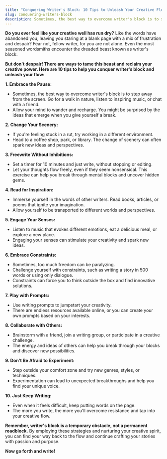 ```yaml
---
title: "Conquering Writer's Block: 10 Tips to Unleash Your Creative Flow"
slug: conquering-writers-block
description: Sometimes, the best way to overcome writer's block is to step away from the screen. Go for a walk in nature, listen to inspiring music, or chat with a friend.
---
```


**Do you ever feel like your creative well has run dry?** Like the words have abandoned you, leaving you staring at a blank page with a mix of frustration and despair? Fear not, fellow writer, for you are not alone. Even the most seasoned wordsmiths encounter the dreaded beast known as writer's block.

**But don't despair! There are ways to tame this beast and reclaim your creative power. Here are 10 tips to help you conquer writer's block and unleash your flow:**

**1. Embrace the Pause:**

- Sometimes, the best way to overcome writer's block is to step away from the screen. Go for a walk in nature, listen to inspiring music, or chat with a friend.
- Allow your mind to wander and recharge. You might be surprised by the ideas that emerge when you give yourself a break.

**2. Change Your Scenery:**

- If you're feeling stuck in a rut, try working in a different environment.
- Head to a coffee shop, park, or library. The change of scenery can often spark new ideas and perspectives.

**3. Freewrite Without Inhibitions:**

- Set a timer for 10 minutes and just write, without stopping or editing.
- Let your thoughts flow freely, even if they seem nonsensical. This exercise can help you break through mental blocks and uncover hidden gems.

**4. Read for Inspiration:**

- Immerse yourself in the words of other writers. Read books, articles, or poems that ignite your imagination.
- Allow yourself to be transported to different worlds and perspectives.

**5. Engage Your Senses:**

- Listen to music that evokes different emotions, eat a delicious meal, or explore a new place.
- Engaging your senses can stimulate your creativity and spark new ideas.

**6. Embrace Constraints:**

- Sometimes, too much freedom can be paralyzing.
- Challenge yourself with constraints, such as writing a story in 500 words or using only dialogue.
- Constraints can force you to think outside the box and find innovative solutions.

**7. Play with Prompts:**

- Use writing prompts to jumpstart your creativity.
- There are endless resources available online, or you can create your own prompts based on your interests.

**8. Collaborate with Others:**

- Brainstorm with a friend, join a writing group, or participate in a creative challenge.
- The energy and ideas of others can help you break through your blocks and discover new possibilities.

**9. Don't Be Afraid to Experiment:**

- Step outside your comfort zone and try new genres, styles, or techniques.
- Experimentation can lead to unexpected breakthroughs and help you find your unique voice.

**10. Just Keep Writing:**

- Even when it feels difficult, keep putting words on the page.
- The more you write, the more you'll overcome resistance and tap into your creative flow.

**Remember, writer's block is a temporary obstacle, not a permanent roadblock.** By employing these strategies and nurturing your creative spirit, you can find your way back to the flow and continue crafting your stories with passion and purpose.

**Now go forth and write!**